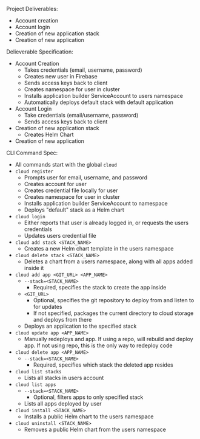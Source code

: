 Project Deliverables:
- Account creation
- Account login
- Creation of new application stack
- Creation of new application

Delieverable Specification:
- Account Creation
  - Takes credentials (email, username, password)
  - Creates new user in Firebase
  - Sends access keys back to client
  - Creates namespace for user in cluster
  - Installs application builder ServiceAccount to users namespace
  - Automatically deploys default stack with default application
- Account Login
  - Take credentials (email/username, password)
  - Sends access keys back to client
- Creation of new application stack
  - Creates Helm Chart
- Creation of new application

CLI Command Spec:
- All commands start with the global `cloud`
- `cloud register`
  - Prompts user for email, username, and password
  - Creates account for user
  - Creates credential file locally for user
  - Creates namespace for user in cluster
  - Installs application builder ServiceAccount to namespace
  - Deploys "default" stack as a Helm chart
- `cloud login`
  - Either reports that user is already logged in,
    or requests the users credentials
  - Updates users credential file
- `cloud add stack <STACK_NAME>`
  - Creates a new Helm chart template in the users
    namespace
- `cloud delete stack <STACK_NAME>`
  - Deletes a chart from a users namespace, along with
    all apps added inside it
- `cloud add app <GIT_URL> <APP_NAME>`
  - `--stack=<STACK_NAME>`
    - Required, specifies the stack to create the app
    inside
  - `<GIT_URL>`
    - Optional, specifies the git repository to deploy
      from and listen to for updates
    - If not specified, packages the current directory
      to cloud storage and deploys from there
  - Deploys an application to the specified stack
- `cloud update app <APP_NAME>`
  - Manually redeploys and app. If using a repo, will
    rebuild and deploy app. If not using repo, this
    is the only way to redeploy code
- `cloud delete app <APP_NAME>`
  - `--stack=<STACK_NAME>`
    - Required, specifies which stack the deleted app
      resides
- `cloud list stacks`
  - Lists all stacks in users account
- `cloud list apps`
  - `--stack=<STACK_NAME>`
    - Optional, filters apps to only specified stack
  - Lists all apps deployed by user
- `cloud install <STACK_NAME>`
  - Installs a public Helm chart to the users namespace
- `cloud uninstall <STACK_NAME>`
  - Removes a public Helm chart from the users namespace